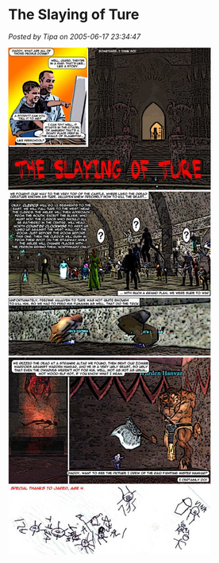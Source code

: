 # The Slaying of Ture

*Posted by Tipa on 2005-06-17 23:34:47*

![](../../../uploads/2009/01/2005-06-17-the-slaying-of-ture.jpg)

